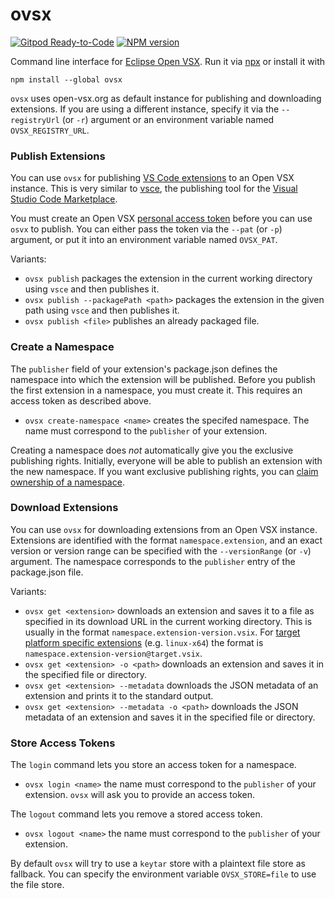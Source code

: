 # ovsx

[![Gitpod Ready-to-Code](https://img.shields.io/badge/Gitpod-ready--to--code-blue?logo=gitpod)](https://gitpod.io/#https://github.com/eclipse/openvsx/tree/master/cli)
[![NPM version](https://img.shields.io/npm/v/ovsx)](https://www.npmjs.com/package/ovsx)

Command line interface for [Eclipse Open VSX](https://open-vsx.org/). Run it via [npx](https://www.npmjs.com/package/npx) or install it with
```
npm install --global ovsx
```

`ovsx` uses open-vsx.org as default instance for publishing and downloading extensions. If you are using a different instance, specify it via the `--registryUrl` (or `-r`) argument or an environment variable named `OVSX_REGISTRY_URL`.

### Publish Extensions

You can use `ovsx` for publishing [VS Code extensions](https://code.visualstudio.com/api) to an Open VSX instance. This is very similar to [vsce](https://github.com/microsoft/vscode-vsce), the publishing tool for the [Visual Studio Code Marketplace](https://marketplace.visualstudio.com/vscode).

You must create an Open VSX [personal access token](https://open-vsx.org/user-settings/tokens) before you can use `osvx` to publish. You can either pass the token via the `--pat` (or `-p`) argument, or put it into an environment variable named `OVSX_PAT`.

Variants:
 * `ovsx publish`
   packages the extension in the current working directory using `vsce` and then publishes it.
 * `ovsx publish --packagePath <path>`
   packages the extension in the given path using `vsce` and then publishes it.
 * `ovsx publish <file>`
   publishes an already packaged file.

### Create a Namespace

The `publisher` field of your extension's package.json defines the namespace into which the extension will be published. Before you publish the first extension in a namespace, you must create it. This requires an access token as described above.

 * `ovsx create-namespace <name>`
   creates the specifed namespace. The name must correspond to the `publisher` of your extension.

Creating a namespace does _not_ automatically give you the exclusive publishing rights. Initially, everyone will be able to publish an extension with the new namespace. If you want exclusive publishing rights, you can [claim ownership of a namespace](https://github.com/eclipse/openvsx/wiki/Namespace-Access).

### Download Extensions

You can use `ovsx` for downloading extensions from an Open VSX instance. Extensions are identified with the format `namespace.extension`, and an exact version or version range can be specified with the `--versionRange` (or `-v`) argument. The namespace corresponds to the `publisher` entry of the package.json file.

Variants:
 * `ovsx get <extension>`
   downloads an extension and saves it to a file as specified in its download URL in the current working directory. This is usually in the format `namespace.extension-version.vsix`. For [target platform specific extensions](https://code.visualstudio.com/api/working-with-extensions/publishing-extension#platformspecific-extensions) (e.g. `linux-x64`) the format is `namespace.extension-version@target.vsix`.
 * `ovsx get <extension> -o <path>`
   downloads an extension and saves it in the specified file or directory.
 * `ovsx get <extension> --metadata`
   downloads the JSON metadata of an extension and prints it to the standard output.
 * `ovsx get <extension> --metadata -o <path>`
   downloads the JSON metadata of an extension and saves it in the specified file or directory.

### Store Access Tokens

The `login` command lets you store an access token for a namespace.

 * `ovsx login <name>`
   the name must correspond to the `publisher` of your extension. `ovsx` will ask you to provide an access token.

The `logout` command lets you remove a stored access token.

 * `ovsx logout <name>`
   the name must correspond to the `publisher` of your extension.

By default `ovsx` will try to use a `keytar` store with a plaintext file store as fallback. You can specify the environment variable `OVSX_STORE=file` to use the file store.